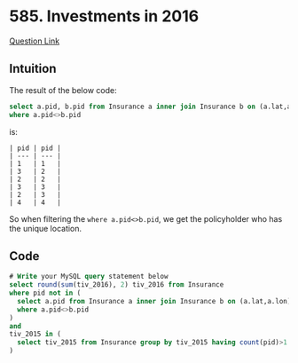 # 585. Investments in 2016
[Question Link](https://leetcode.com/problems/investments-in-2016/)

## Intuition
The result of the below code:
```sql
select a.pid, b.pid from Insurance a inner join Insurance b on (a.lat,a.lon) = (b.lat,b.lon)
where a.pid<>b.pid
```
is:
```
| pid | pid |
| --- | --- |
| 1   | 1   |
| 3   | 2   |
| 2   | 2   |
| 3   | 3   |
| 2   | 3   |
| 4   | 4   |
```
So when filtering the `where a.pid<>b.pid`, we get the policyholder who has the unique location.
## Code
```sql
# Write your MySQL query statement below
select round(sum(tiv_2016), 2) tiv_2016 from Insurance
where pid not in (
  select a.pid from Insurance a inner join Insurance b on (a.lat,a.lon) = (b.lat,b.lon)
  where a.pid<>b.pid
)
and
tiv_2015 in (
  select tiv_2015 from Insurance group by tiv_2015 having count(pid)>1
)
```
